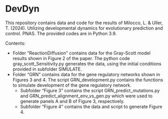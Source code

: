 # DevDyn
This repository contains data and code for the results of Milocco, L. & Uller, T. (2024). Utilizing developmental dynamics for evolutionary prediction and control. PNAS. The provided codes are in Python 3.9.

Contents: 
* Folder “ReactionDiffusion” contains data for the Gray-Scott model results shown in Figure 2 of the paper. The python code gray_scott_Sensitivity.py generates the data, using the initial conditions provided in subfolder SIMULATE. 
* Folder “GRN” contains data for the gene regulatory networks shown in Figures 3 and 4. The script GRN_development.py contains the functions to simulate development of the gene regulatory network.
  + Subfolder “Figure 3” contains the script GRN_predict_mutations.py and GRN_predict_alignment_env_vs_gen.py which were used to generate panels A and B of Figure 3, respectively.
  + Subfolder “Figure 4” contains the data and script to generate Figure 4. 
